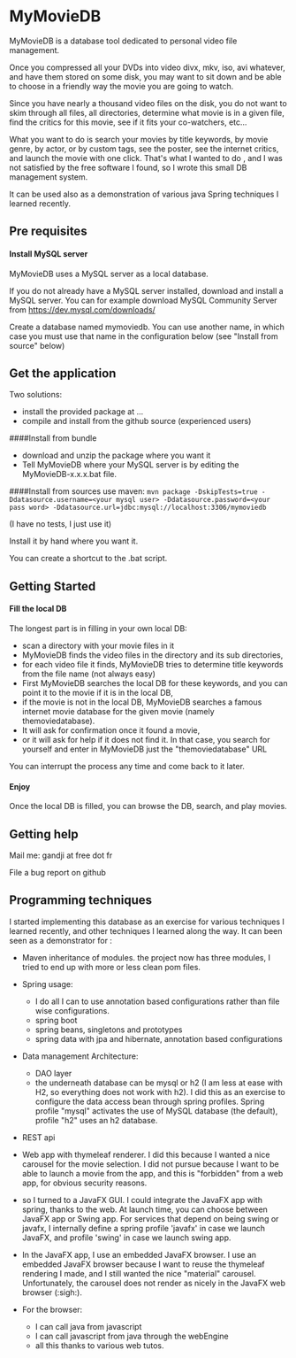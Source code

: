 MyMovieDB
=========

MyMovieDB is a database tool dedicated
to personal video file management.

Once you compressed all your DVDs into video 
divx, mkv, iso, avi whatever, and have them 
stored on some disk, you may want to sit down and
be able to choose in a friendly way 
the movie you are going to watch. 

Since you
have nearly a thousand video files on the disk,
you do not want to skim through all files, all 
directories, determine what movie is in a given file,
 find the critics for this movie, see if it fits
 your co-watchers, etc...
 
What you want to do is search your movies
by title keywords, by movie genre, by actor, or by 
custom tags, see the poster, see the internet critics, 
and launch the movie with one click.
That's what I wanted to do , and
I was not satisfied by the free software I found,
so I wrote this small DB management system.

It can be used also as a demonstration of various
java Spring techniques I learned recently.

Pre requisites
--------------

#### Install MySQL server

MyMovieDB uses a MySQL server as a local database.

If you do not already have a MySQL server installed,
download and install a MySQL server.
You can for example download MySQL Community Server from 
https://dev.mysql.com/downloads/

Create a database named mymoviedb.
You can use another name, in which case 
you must use that name in the configuration below
(see "Install from source" below)

Get the application
-------------------

Two solutions:
 - install the provided package at ...
 - compile and install from the github source (experienced users)

####Install from bundle

 - download and unzip the package where you want it
 - Tell MyMovieDB where your MySQL server is by editing the MyMovieDB-x.x.x.bat file.

####Install from sources
 use maven:
`mvn package -DskipTests=true -Ddatasource.username=<your mysql user>
 -Ddatasource.password=<your pass word>
 -Ddatasource.url=jdbc:mysql://localhost:3306/mymoviedb
`

(I have no tests, I just use it)

Install it by hand where you want it.

You can create a shortcut to the .bat script.


Getting Started
-----

#### Fill the local DB


The longest part is in filling in your own local DB: 
 - scan a directory with your movie files in it
 - MyMovieDB finds the video files in the directory and its sub directories,
 - for each video file it finds, MyMovieDB tries to 
 determine title keywords from the file 
 name (not always easy)
 - First MyMovieDB searches the local DB for these keywords,
 and you can point it to the movie if it is in the local DB,
 - if the movie is not in the local DB, MyMovieDB searches a famous internet movie database
 for the given movie (namely themoviedatabase). 
  - It will ask for confirmation once it found a movie,
  - or it will ask for help if it  does not find it. In that case, you search for yourself and enter
 in MyMovieDB just the "themoviedatabase" URL
 
 You can interrupt the process any time and come back to it later.

 #### Enjoy
 Once the local DB is filled, you can browse the DB, search, 
 and play movies.
 
 Getting help
 ------
 
 Mail me: gandji at free dot fr 
 
 File a bug report on github
 
Programming techniques
-----
I started implementing this database as an exercise for various techniques
I learned recently, and other techniques I learned along the way.
It can been seen as a demonstrator for :

 - Maven inheritance of modules. the project now has three modules,
 I tried to end up with more or less clean pom files.

 - Spring usage:
   - I do all I can to use annotation based configurations rather than file wise configurations.
   - spring boot
   - spring beans, singletons and prototypes
   - spring data with jpa and hibernate, annotation based configurations

 - Data management Architecture:
   - DAO layer
   - the underneath database can be mysql or h2 (I am less at ease with H2, 
 so everything does not work with h2). I did this as an exercise to 
 configure the data access bean
 through spring profiles. Spring profile "mysql" activates the use of MySQL database
 (the default), profile "h2" uses an h2 database. 
 
 - REST api
 
 - Web app with thymeleaf renderer. I did this because I wanted a nice carousel
 for the movie selection. I did not pursue because I want to be able 
 to launch a movie from the app, and this is "forbidden" from a web app,
 for obvious security reasons.
 
 - so I turned to a JavaFX GUI. I could integrate the JavaFX app with spring, thanks to the web.
 At launch time, you can choose between JavaFX app or Swing app. For services that depend
 on being swing or javafx, I internally define a spring
 profile 'javafx' in case we launch JavaFX, and profile 'swing' in case we launch swing app.  
 
 - In the JavaFX app, I use an embedded JavaFX browser. I use an embedded JavaFX browser
 because I want to reuse the thymeleaf rendering I made, and I still wanted the nice
 "material" carousel. Unfortunately, the carousel does not render as nicely
 in the JavaFX web browser (:sigh:).
 
 - For the browser:
    - I can call java from javascript
    - I can call javascript from java through the webEngine
    - all this thanks to various web tutos.